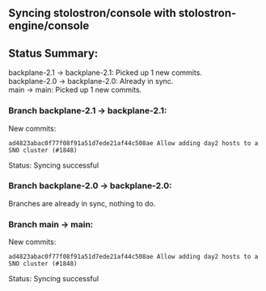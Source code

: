 ## Syncing stolostron/console with stolostron-engine/console

## Status Summary:

backplane-2.1 -> backplane-2.1: Picked up 1 new commits.  
backplane-2.0 -> backplane-2.0: Already in sync.  
main -> main: Picked up 1 new commits.  

### Branch backplane-2.1 -> backplane-2.1:

New commits:

```
ad4823abac0f77f08f91a51d7ede21af44c508ae Allow adding day2 hosts to a SNO cluster (#1848)
```

Status: Syncing successful

### Branch backplane-2.0 -> backplane-2.0:

Branches are already in sync, nothing to do.

### Branch main -> main:

New commits:

```
ad4823abac0f77f08f91a51d7ede21af44c508ae Allow adding day2 hosts to a SNO cluster (#1848)
```

Status: Syncing successful
